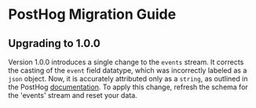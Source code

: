 # PostHog Migration Guide

## Upgrading to 1.0.0

Version 1.0.0 introduces a single change to the `events` stream. It corrects the casting of the
`event` field datatype, which was incorrectly labeled as a `json` object. Now, it is accurately
attributed only as a `string`, as outlined in the PostHog
[documentation](https://posthog.com/docs/api/events). To apply this change, refresh the schema for
the 'events' stream and reset your data.
